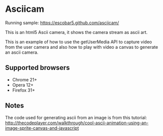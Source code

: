 # Asciicam

Running sample: https://escobar5.github.com/asciicam/

This is an html5 Ascii camera, it shows the camera stream as ascii art.

This is an example of how to use the getUserMedia API to capture video from the user camera and also how to play with video a canvas to generate an ascii camera.

## Supported browsers

* Chrome 21+
* Opera 12+
* Firefox 31+

## Notes

The code used for generating ascii from an image is from this tutorial: http://thecodeplayer.com/walkthrough/cool-ascii-animation-using-an-image-sprite-canvas-and-javascript
